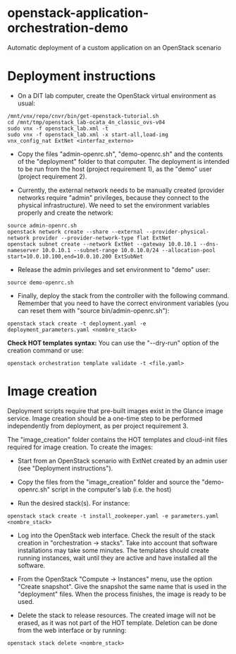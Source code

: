 # openstack-application-orchestration-demo
Automatic deployment of a custom application on an OpenStack scenario

# Deployment instructions
* On a DIT lab computer, create the OpenStack virtual environment as usual:
```
/mnt/vnx/repo/cnvr/bin/get-openstack-tutorial.sh
cd /mnt/tmp/openstack_lab-ocata_4n_classic_ovs-v04
sudo vnx -f openstack_lab.xml -t
sudo vnx -f openstack_lab.xml -x start-all,load-img
vnx_config_nat ExtNet <interfaz_externo>
```

* Copy the files "admin-openrc.sh", "demo-openrc.sh" and the contents of the "deployment" folder to that computer. The deployment is intended to be run from the host (project requirement 1), as the "demo" user (project requirement 2).

* Currently, the external network needs to be manually created (provider networks require "admin" privileges, because they connect to the physical infrastructure). We need to set the environment variables properly and create the network:
```
source admin-openrc.sh
openstack network create --share --external --provider-physical-network provider --provider-network-type flat ExtNet
openstack subnet create --network ExtNet --gateway 10.0.10.1 --dns-nameserver 10.0.10.1 --subnet-range 10.0.10.0/24 --allocation-pool start=10.0.10.100,end=10.0.10.200 ExtSubNet
```

* Release the admin privileges and set environment to "demo" user:
```
source demo-openrc.sh
```

* Finally, deploy the stack from the controller with the following command. Remember that you need to have the correct environment variables (you can reset them with "source bin/admin-openrc.sh"):
```
openstack stack create -t deployment.yaml -e deployment_parameters.yaml <nombre_stack>
```

**Check HOT templates syntax:** You can use the "--dry-run" option of the creation command or use:
```
openstack orchestration template validate -t <file.yaml>
```

# Image creation
Deployment scripts require that pre-built images exist in the Glance image service. Image creation should be a one-time step to be performed independently from deployment, as per project requirement 3.

The "image_creation" folder contains the HOT templates and cloud-init files required for image creation. To create the images:

* Start from an OpenStack scenario with ExtNet created by an admin user (see "Deployment instructions").

* Copy the files from the "image_creation" folder and source the "demo-openrc.sh" script in the computer's lab (i.e. the host)

* Run the desired stack(s). For instance:
```
openstack stack create -t install_zookeeper.yaml -e parameters.yaml <nombre_stack>
```

* Log into the OpenStack web interface. Check the result of the stack creation in "orchestration -> stacks". Take into account that software installations may take some minutes. The templates should create running instances, wait until they are active and have installed all the software.

* From the OpenStack "Compute -> Instances" menu, use the option "Create snapshot". Give the snapshot the same name that is used in the "deployment" files. When the process finishes, the image is ready to be used.

* Delete the stack to release resources. The created image will not be erased, as it was not part of the HOT template. Deletion can be done from the web interface or by running:
```
openstack stack delete <nombre_stack>
```
